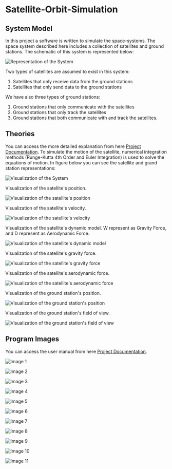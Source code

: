 # Satellite-Orbit-Simulation
## System Model
In this project a software is written to simulate the space-systems. The space system described here includes a collection of satellites and ground stations. The schematic of this system is represented below:

![Representation of the System](https://github.com/hamdyekiz/SatelliteOrbitSimulation/blob/main/Project%20Documentations/Images/Picture21.png)

Two types of satellites are assumed to exist in this system: 
1)	Satellites that only receive data from the ground stations 
2)	Satellites that only send data to the ground stations
   
We have also three types of ground stations: 
1)	Ground stations that only communicate with the satellites 
2)	Ground stations that only track the satellites 
3)	Ground stations that both communicate with and track the satellites.

## Theories
You can access the more detailed explanation from here [Project Documentation](https://github.com/hamdyekiz/SatelliteOrbitSimulation/blob/main/Project%20Documentations/Project%20Documentation.pdf).
To simulate the motion of the satellite, numerical integration methods (Runge-Kutta 4th Order and Euler Integration) is used to solve the equations of motion. In figure below you can see the satellite and grand station representations:

![Visualization of the System](https://github.com/hamdyekiz/SatelliteOrbitSimulation/blob/main/Project%20Documentations/Images/satellite%20ground%20station.png)

Visualization of the satellite's position.

![Visualization of the satellite's position](https://github.com/hamdyekiz/SatelliteOrbitSimulation/blob/main/Project%20Documentations/Images/visualization%20of%20the%20satellite%20position.png)

Visualization of the satellite's velocity.

![Visualization of the satellite's velocity](https://github.com/hamdyekiz/SatelliteOrbitSimulation/blob/main/Project%20Documentations/Images/visualization%20of%20the%20satellite%20velocity.png)

Visualization of the satellite's dynamic model. W represent as Gravity Force, and D represent as Aerodynamic Force.

![Visualization of the satellite's dynamic model](https://github.com/hamdyekiz/SatelliteOrbitSimulation/blob/main/Project%20Documentations/Images/dynamic%20model.png)

Visualization of the satellite's gravity force.

![Visualization of the satellite's gravity force](https://github.com/hamdyekiz/SatelliteOrbitSimulation/blob/main/Project%20Documentations/Images/visualization%20of%20the%20gravity%20force%20comp..png)

Visualization of the satellite's aerodynamic force.

![Visualization of the satellite's aerodynamic force](https://github.com/hamdyekiz/SatelliteOrbitSimulation/blob/main/Project%20Documentations/Images/visualization%20of%20the%20aerodynamic%20force%20comp..png)

Visualization of the ground station's position.

![Visualization of the ground station's position](https://github.com/hamdyekiz/SatelliteOrbitSimulation/blob/main/Project%20Documentations/Images/visualization%20of%20the%20ground%20station%20position.png)

Visualization of the ground station's field of view.

![Visualization of the ground station's field of view](https://github.com/hamdyekiz/SatelliteOrbitSimulation/blob/main/Project%20Documentations/Images/Visualization%20of%20the%20ground%20%20station's%20field%20of%20view%20angle.png)

## Program Images
You can access the user manual from here [Project Documentation](https://github.com/hamdyekiz/SatelliteOrbitSimulation/blob/main/Project%20Documentations/Project%20Documentation.pdf).

![Image 1](https://github.com/hamdyekiz/SatelliteOrbitSimulation/blob/main/Project%20Documentations/Images/program%201.png)

![Image 2](https://github.com/hamdyekiz/SatelliteOrbitSimulation/blob/main/Project%20Documentations/Images/program%202.png)

![Image 3](https://github.com/hamdyekiz/SatelliteOrbitSimulation/blob/main/Project%20Documentations/Images/program%203.png)

![Image 4](https://github.com/hamdyekiz/SatelliteOrbitSimulation/blob/main/Project%20Documentations/Images/program%204.png)

![Image 5](https://github.com/hamdyekiz/SatelliteOrbitSimulation/blob/main/Project%20Documentations/Images/program%205.png)

![Image 6](https://github.com/hamdyekiz/SatelliteOrbitSimulation/blob/main/Project%20Documentations/Images/program%206.png)

![Image 7](https://github.com/hamdyekiz/SatelliteOrbitSimulation/blob/main/Project%20Documentations/Images/program%207.png)

![Image 8](https://github.com/hamdyekiz/SatelliteOrbitSimulation/blob/main/Project%20Documentations/Images/program%209.png)

![Image 9](https://github.com/hamdyekiz/SatelliteOrbitSimulation/blob/main/Project%20Documentations/Images/program%2010.png)

![Image 10](https://github.com/hamdyekiz/SatelliteOrbitSimulation/blob/main/Project%20Documentations/Images/program%2011.png)

![Image 11](https://github.com/hamdyekiz/SatelliteOrbitSimulation/blob/main/Project%20Documentations/Images/program%2012.png)

